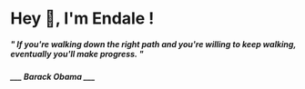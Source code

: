 <h1 title="head"> Hey 👋, I'm Endale !</h1>

**<h5><i>" If you're walking down the right path and you're willing to keep walking, eventually you'll make progress. "</i></h5>**

*<b>___ Barack Obama ___</b>*
